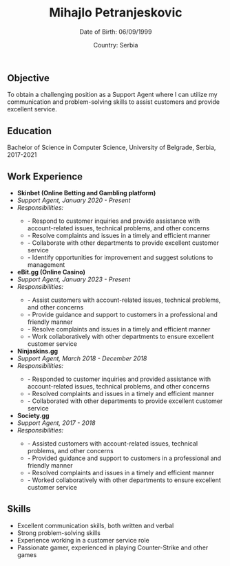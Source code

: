 <!DOCTYPE html>
<html>
<body>
	<div class="container">
		<header>
			<h1>Mihajlo Petranjeskovic</h1>
			<p>Date of Birth: 06/09/1999</p>
			<p>Country: Serbia</p>
		</header>
		<main>
			<h2>Objective</h2>
			<p>To obtain a challenging position as a Support Agent where I can utilize my communication and problem-solving skills to assist customers and provide excellent service.</p>
			<h2>Education</h2>
			<p>Bachelor of Science in Computer Science, University of Belgrade, Serbia, 2017-2021</p>
			<h2>Work Experience</h2>
			<ul>
				<li><strong>Skinbet (Online Betting and Gambling platform)</strong></li>
				<li><em>Support Agent, January 2020 - Present</em></li>
				<li><em>Responsibilities:</em></li>
				<ul>
					<li>- Respond to customer inquiries and provide assistance with account-related issues, technical problems, and other concerns</li>
					<li>- Resolve complaints and issues in a timely and efficient manner</li>
					<li>- Collaborate with other departments to provide excellent customer service</li>
					<li>- Identify opportunities for improvement and suggest solutions to management</li>
				</ul>
				<li><strong>eBit.gg (Online Casino)</strong></li>
				<li><em>Support Agent, January 2023 - Present</em></li>
				<li><em>Responsibilities:</em></li>
				<ul>
					<li>- Assist customers with account-related issues, technical problems, and other concerns</li>
					<li>- Provide guidance and support to customers in a professional and friendly manner</li>
<li>- Resolve complaints and issues in a timely and efficient manner</li>
<li>- Work collaboratively with other departments to ensure excellent customer service</li>
</ul>
<li><strong>Ninjaskins.gg</strong></li>
<li><em>Support Agent, March 2018 - December 2018</em></li>
<li><em>Responsibilities:</em></li>
<ul>
<li>- Responded to customer inquiries and provided assistance with account-related issues, technical problems, and other concerns</li>
<li>- Resolved complaints and issues in a timely and efficient manner</li>
<li>- Collaborated with other departments to provide excellent customer service</li>
</ul>
<li><strong>Society.gg</strong></li>
<li><em>Support Agent, 2017 - 2018</em></li>
<li><em>Responsibilities:</em></li>
<ul>
<li>- Assisted customers with account-related issues, technical problems, and other concerns</li>
<li>- Provided guidance and support to customers in a professional and friendly manner</li>
<li>- Resolved complaints and issues in a timely and efficient manner</li>
<li>- Worked collaboratively with other departments to ensure excellent customer service</li>
</ul>
</ul>
<h2>Skills</h2>
<ul>
<li>Excellent communication skills, both written and verbal</li>
<li>Strong problem-solving skills</li>
<li>Experience working in a customer service role</li>
<li>Passionate gamer, experienced in playing Counter-Strike and other games</li>
</ul>
</main>
</div>

</body>
</html>
